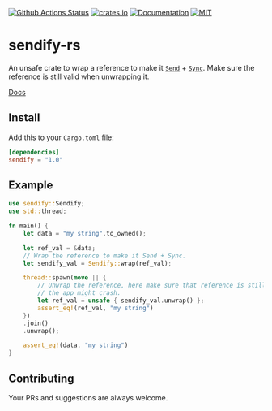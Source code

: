 [![Github Actions Status](https://github.com/rousan/sendify-rs/workflows/Test/badge.svg)](https://github.com/rousan/sendify-rs/actions)
[![crates.io](https://img.shields.io/crates/v/sendify.svg)](https://crates.io/crates/sendify)
[![Documentation](https://docs.rs/sendify/badge.svg)](https://docs.rs/sendify)
[![MIT](https://img.shields.io/crates/l/sendify.svg)](./LICENSE)

# sendify-rs

An unsafe crate to wrap a reference to make it [`Send`](https://doc.rust-lang.org/nightly/core/marker/trait.Send.html) + [`Sync`](https://doc.rust-lang.org/nightly/core/marker/trait.Sync.html). Make sure the reference is still valid when unwrapping it.

[Docs](https://docs.rs/sendify)

## Install

Add this to your `Cargo.toml` file:

```toml
[dependencies]
sendify = "1.0"
```

## Example
 
```rust
use sendify::Sendify;
use std::thread;

fn main() {
    let data = "my string".to_owned();

    let ref_val = &data;
    // Wrap the reference to make it Send + Sync.
    let sendify_val = Sendify::wrap(ref_val);

    thread::spawn(move || {
        // Unwrap the reference, here make sure that reference is still valid otherwise
        // the app might crash.
        let ref_val = unsafe { sendify_val.unwrap() };
        assert_eq!(ref_val, "my string")
    })
    .join()
    .unwrap();

    assert_eq!(data, "my string")
}
```

## Contributing

Your PRs and suggestions are always welcome.
